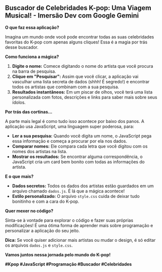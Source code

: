 ## Buscador de Celebridades K-pop: Uma Viagem Musical! - Imersão Dev com Google Gemini

**O que faz essa aplicação?**

Imagina um mundo onde você pode encontrar todas as suas celebridades favoritas do K-pop com apenas alguns cliques!  Essa é a magia por trás desse buscador. 

**Como funciona a mágica?**

1. **Digite o nome:** Comece digitando o nome do artista que você procura na barra de pesquisa.
2. **Clique em "Pesquisar":** Assim que você clicar, a aplicação vai vasculhar uma lista secreta de dados (shhh! É segredo!) e encontrar todos os artistas que combinam com a sua pesquisa.
3. **Resultados instantâneos:** Em um piscar de olhos, você terá uma lista personalizada com fotos, descrições e links para saber mais sobre seus ídolos. 

**Por trás das cortinas...**

A parte mais legal é como tudo isso acontece por baixo dos panos. A aplicação usa JavaScript, uma linguagem super poderosa, para:

* **Ler a sua pesquisa:** Quando você digita um nome, o JavaScript pega essa informação e começa a procurar por ela nos dados.
* **Comparar nomes:** Ele compara cada letra que você digitou com os nomes dos artistas na lista.
* **Mostrar os resultados:** Se encontrar alguma correspondência, o JavaScript cria um card bem bonito com todas as informações do artista.

**E o que mais?**

* **Dados secretos:** Todos os dados dos artistas estão guardados em um arquivo chamado `dados.js`. É lá que a mágica acontece!
* **Estilo personalizado:** O arquivo `style.css` cuida de deixar tudo bonitinho e com a cara do K-pop.

**Quer mexer no código?**

Sinta-se à vontade para explorar o código e fazer suas próprias modificações! É uma ótima forma de aprender mais sobre programação e personalizar a aplicação do seu jeito.

**Dica:** Se você quiser adicionar mais artistas ou mudar o design, é só editar os arquivos `dados.js` e `style.css`.

**Vamos juntos nessa jornada pelo mundo do K-pop!** 

**#Kpop #JavaScript #Programação #Buscador #Celebridades**
